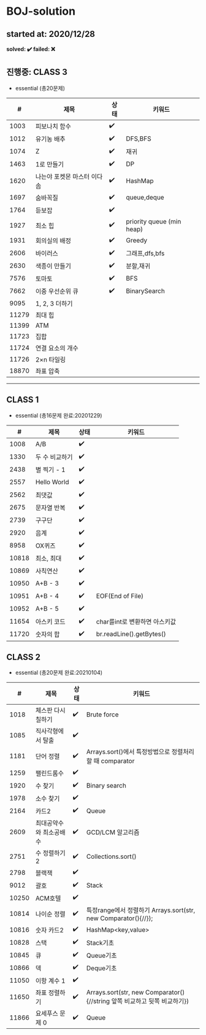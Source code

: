 # BOJ-solution
## started at: 2020/12/28

<b>solved: :heavy_check_mark:  failed: :x: </b>


## 진행중: CLASS 3

- essential (총20문제)

|#|제목|상태|키워드|
|----|------------------|------------------|---|
|1003|피보나치 함수|:heavy_check_mark:|
|1012|유기농 배추|:heavy_check_mark:|DFS,BFS
|1074|Z|:heavy_check_mark:|재귀
|1463|1로 만들기|:heavy_check_mark:|DP
|1620|나는야 포켓몬 마스터 이다솜|:heavy_check_mark:|HashMap
|1697|숨바꼭질|:heavy_check_mark:|queue,deque
|1764|듣보잡|:heavy_check_mark:|
|1927|최소 힙|:heavy_check_mark:|priority queue (min heap)
|1931|회의실의 배정|:heavy_check_mark:|Greedy
|2606|바이러스|:heavy_check_mark:|그래프,dfs,bfs
|2630|색종이 만들기|:heavy_check_mark:|분할,재귀
|7576|토마토|:heavy_check_mark:|BFS
|7662|이중 우선순위 큐|:heavy_check_mark:|BinarySearch
|9095|1, 2, 3 더하기|
|11279|최대 힙|
|11399|ATM|
|11723|집합|	
|11724|연결 요소의 개수|
|11726|2×n 타일링|
|18870|좌표 압축|

---

## CLASS 1

- essential (총16문제 완료:20201229)

|#|제목|상태|키워드|
|----|------------------|------------------|---|
|1008|A/B               |:heavy_check_mark:|
|1330|두 수 비교하기     |:heavy_check_mark:|
|2438|별 찍기 - 1        |:heavy_check_mark:|
|2557|Hello World       |:heavy_check_mark:|
|2562|최댓값|:heavy_check_mark:|
|2675|문자열 반복|:heavy_check_mark:|
|2739|구구단|:heavy_check_mark:|
|2920|음계|:heavy_check_mark:|
|8958|OX퀴즈|:heavy_check_mark:|
|10818|최소, 최대|:heavy_check_mark:|
|10869|사칙연산|:heavy_check_mark:|
|10950|A+B - 3|:heavy_check_mark:|
|10951|A+B - 4|:heavy_check_mark:|EOF(End of File)|
|10952|A+B - 5|:heavy_check_mark:|
|11654|아스키 코드|:heavy_check_mark:|char를int로 변환하면 아스키값|
|11720|숫자의 합|:heavy_check_mark:|br.readLine().getBytes()|

## CLASS 2

- essential (총20문제 완료:20210104)

|#|제목|상태|키워드|
|----|------------------|------------------|---|
|1018|체스판 다시 칠하기|:heavy_check_mark:|Brute force|
|1085|직사각형에서 탈출|:heavy_check_mark:|
|1181|단어 정렬|:heavy_check_mark:|Arrays.sort()에서 특정방법으로 정렬처리할 때 comparator
|1259|팰린드롬수|:heavy_check_mark:|
|1920|수 찾기|:heavy_check_mark:|Binary search
|1978|소수 찾기|:heavy_check_mark:|
|2164|카드2|:heavy_check_mark:|Queue
|2609|최대공약수와 최소공배수|:heavy_check_mark:|GCD/LCM 알고리즘
|2751|수 정렬하기2|:heavy_check_mark:|Collections.sort()
|2798|블랙잭|:heavy_check_mark:|
|9012|괄호|:heavy_check_mark:|Stack
|10250|ACM호텔|:heavy_check_mark:|
|10814|나이순 정렬|:heavy_check_mark:|특정range에서 정렬하기 Arrays.sort(str, new Comparator<String>(){//});
|10816|숫자 카드2|:heavy_check_mark:|HashMap<key,value>
|10828|스택|:heavy_check_mark:|Stack기초
|10845|큐|:heavy_check_mark:|Queue기초
|10866|덱|:heavy_check_mark:|Deque기초
|11050|이항 계수 1|:heavy_check_mark:
|11650|좌표 정렬하기|:heavy_check_mark:|Arrays.sort(str, new Comparator<String>(){//string 앞쪽 비교하고 뒷쪽 비교하기})
|11866|요세푸스 문제 0|:heavy_check_mark:|Queue

